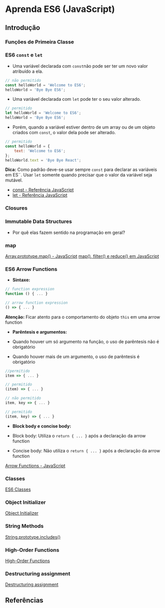 # Aprenda ES6 (JavaScript)

## Introdução

### Funções de Primeira Classe

### ES6 `const` e `let`

- Uma variável declarada com `const`não pode ser ter um novo valor atribuído a ela.

```js
// não permitido
const helloWorld = 'Welcome to ES6';
helloWorld = 'Bye Bye ES6';
```

- Uma variável declarada com `let` pode ter o seu valor alterado.

```js
// permitido
let helloWorld = 'Welcome to ES6';
helloWorld = 'Bye Bye ES6';
```

- Porém, quando a variável estiver dentro de um array ou de um objeto criados com `const`, o valor dela pode ser alterado.

```js
// permitido
const helloWorld = {
    text: 'Welcome to ES6';
};
helloWorld.text = 'Bye Bye React';
```

**Dica:** Como padrão deve-se usar sempre `const` para declarar as variáveis em ES¨. Usar `let` somente quando precisar que o valor da variável seja mutável.

- [const - Referência JavaScript](https://developer.mozilla.org/pt-BR/docs/Web/JavaScript/Reference/Statements/const)
- [let - Referência JavaScript](https://developer.mozilla.org/pt-BR/docs/Web/JavaScript/Reference/Statements/let)

### Closures

### Immutable Data Structures

- Por quê elas fazem sentido na programação em geral?

### map

[Array.prototype.map() - JavaScript](https://developer.mozilla.org/pt-BR/docs/Web/JavaScript/Reference/Global_Objects/Array/map)
[map(), filter() e reduce() em JavaScript](http://desenvolvimentoparaweb.com/javascript/map-filter-reduce-javascript/)

### ES6 Arrow Functions

- **Sintaxe:**

```js
// function expression
function () { ... }

// arrow function expression
() => { ... }
```

**Atenção:** Ficar atento para o comportamento do objeto `this` em uma arrow function

- **Parêntesis e argumentos:**

- Quando houver um só argumento na função, o uso de parêntesis não é obrigatório
- Quando houver mais de um argumento, o uso de parêntesis é obrigatório

```js
//permitido
item => { ... }

// permitido
(item) => { ... }

// não permitido
item, key => { ... }

// permitido
(item, key) => { ... }
```

- **Block body e concise body:**

- Block body: Utiliza o `return { ... }` após a declaração da arrow function
- Concise body: Não utiliza o `return { ... }` após a declaração da arrow function

[Arrow Functions - JavaScript](https://developer.mozilla.org/en-US/docs/Web/JavaScript/Reference/Functions/Arrow_functions)

### Classes

[ES6 Classes](https://developer.mozilla.org/en-US/docs/Web/JavaScript/Reference/Classes)

### Object Initializer

[Object Initializer](https://developer.mozilla.org/en-US/docs/Web/JavaScript/Reference/Operators/Object_initializer)

### String Methods

[String.prototype.includes()](https://developer.mozilla.org/pt-BR/docs/Web/JavaScript/Reference/Global_Objects/String/includes)

### High-Order Functions

[High-Order Functions](https://en.wikipedia.org/wiki/Higher-order_function)

### Destructuring assignment

[Destructuring assignment](https://developer.mozilla.org/en-US/docs/Web/JavaScript/Reference/Operators/Destructuring_assignment)

## Referências